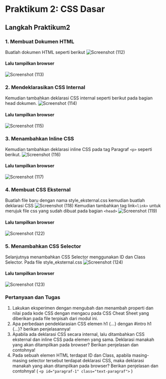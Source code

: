 # Praktikum 2: CSS Dasar
## Langkah Praktikum2
### 1. Membuat Dokumen HTML
Buatlah dokumen HTML seperti berikut
![Screenshot (112)](https://github.com/Thoriq150/pt2_web/assets/115950790/34a8970e-587e-45dd-82b7-c72abb254ed4)
#### Lalu tampilkan browser
![Screenshot (113)](https://github.com/Thoriq150/pt2_web/assets/115950790/3757252d-47f3-4e73-b102-a34ae6c7804d)
### 2. Mendeklarasikan CSS Internal
Kemudian tambahkan deklarasi CSS internal seperti berikut pada bagian head dokumen.
![Screenshot (114)](https://github.com/Thoriq150/pt2_web/assets/115950790/5a6cbf9a-ab46-427b-a842-c24a776a892e)
#### Lalu tampilkan browser
![Screenshot (115)](https://github.com/Thoriq150/pt2_web/assets/115950790/62290605-7349-434a-9eea-a8701fdac597)
### 3. Menambahkan Inline CSS
Kemudian tambahkan deklarasi inline CSS pada tag Paragraf `<p>` seperti berikut.
![Screenshot (116)](https://github.com/Thoriq150/pt2_web/assets/115950790/34351e94-8cc9-447c-aca7-80af125b1000)
#### Lalu tampilkan browser
![Screenshot (117)](https://github.com/Thoriq150/pt2_web/assets/115950790/9394db47-d714-489e-910f-3f913c7bc0b3)
### 4. Membuat CSS Eksternal
Buatlah file baru dengan nama style_eksternal.css kemudian buatlah deklarasi CSS 
![Screenshot (118)](https://github.com/Thoriq150/pt2_web/assets/115950790/3f52527e-3d71-4729-b26a-79f808475cc8)
Kemudian tambahkan tag  link`<link>` untuk merujuk file css yang sudah dibuat pada bagian `<head>`
![Screenshot (119)](https://github.com/Thoriq150/pt2_web/assets/115950790/7f140429-fe21-470a-9b9e-70937e954da5)
#### Lalu tampilkan browser
![Screenshot (122)](https://github.com/Thoriq150/pt2_web/assets/115950790/9f18619a-ab48-45e6-b751-a8b65b5a4a63)
### 5. Menambahkan CSS Selector
Selanjutnya menambahkan CSS Selector menggunakan ID dan Class Selector. Pada file style_eksternal.css
![Screenshot (124)](https://github.com/Thoriq150/pt2_web/assets/115950790/9ab36ce9-7290-4734-9667-959d46d81d3f)
#### Lalu tampilkan browser
![Screenshot (123)](https://github.com/Thoriq150/pt2_web/assets/115950790/7f07bc6b-9290-467a-94d3-40a2eca2f8dd)

### Pertanyaan dan Tugas
1. Lakukan eksperimen dengan mengubah dan menambah properti dan nilai pada kode CSS
dengan mengacu pada CSS Cheat Sheet yang diberikan pada file terpisah dari modul ini.
2. Apa perbedaan pendeklarasian CSS elemen h1 {...} dengan #intro h1 {...}? berikan
penjelasannya!
3. Apabila ada deklarasi CSS secara internal, lalu ditambahkan CSS eksternal dan inline CSS pada
elemen yang sama. Deklarasi manakah yang akan ditampilkan pada browser? Berikan
penjelasan dan contohnya!
4. Pada sebuah elemen HTML terdapat ID dan Class, apabila masing-masing selector tersebut
terdapat deklarasi CSS, maka deklarasi manakah yang akan ditampilkan pada browser?
Berikan penjelasan dan contohnya! ( `<p id="paragraf-1" class="text-paragraf">` )
